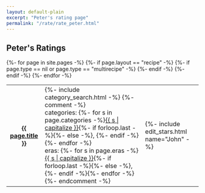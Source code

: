 ```yaml
---
layout: default-plain
excerpt: "Peter's rating page"
permalink: "/rate/rate_peter.html"
---
```


<div class="grid_container full">
    <h2>Peter's Ratings</h2>
    <table class="home_table">
    {%- for page in site.pages -%}
        {%- if page.layout == "recipe" -%}
        {%- if page.type == nil or page.type == "multirecipe" -%}
        <tr>
        <th class="home_title">
            <a href="{{ page.url | prepend: site.baseurl }}">
            {{ page.title }}
            </a>
        </th>
        <td class="home_spirits">
            {%- include category_search.html -%}
            {%- comment -%}<br>
            categories: {%- for s in page.categories -%}<a href="/cocktails/category/{{s}}_cocktails.html">{{ s | capitalize }}</a>{%- if forloop.last -%}{%- else -%}, {%- endif -%}{%- endfor -%}<br>
            eras: {%- for s in page.eras -%}<a href="/cocktails/era/{{s}}.html">{{ s | capitalize }}</a>{%- if forloop.last -%}{%- else -%}, {%- endif -%}{%- endfor -%}
            {%- endcomment -%}
        </td>
        <td class="home_stars">
            {%- include edit_stars.html name="John" -%}
        </td>
        </tr>
        {%- endif -%}
        {%- endif -%}
    {%- endfor -%}
    </table>
</div><!-- /div grid-container -->
